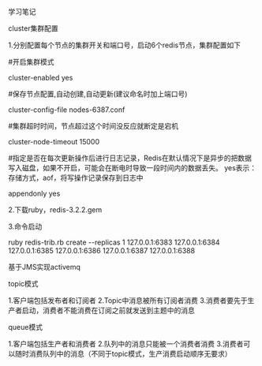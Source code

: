 学习笔记

cluster集群配置

1.分别配置每个节点的集群开关和端口号，启动6个redis节点，集群配置如下

#开启集群模式

cluster-enabled yes

#保存节点配置,自动创建,自动更新(建议命名时加上端口号)

cluster-config-file nodes-6387.conf

#集群超时时间，节点超过这个时间没反应就断定是宕机

cluster-node-timeout 15000

#指定是否在每次更新操作后进行日志记录，Redis在默认情况下是异步的把数据写入磁盘，如果不开启，可能会在断电时导致一段时间内的数据丢失。 yes表示：存储方式，aof，将写操作记录保存到日志中

appendonly yes

2.下载ruby，redis-3.2.2.gem

3.命令启动

ruby redis-trib.rb create --replicas 1 127.0.0.1:6383 127.0.0.1:6384 127.0.0.1:6385 127.0.0.1:6386 127.0.0.1:6387 127.0.0.1:6388



基于JMS实现activemq

topic模式

1.客户端包括发布者和订阅者
2.Topic中消息被所有订阅者消费
3.消费者要先于生产者启动，消费者不能消费在订阅之前就发送到主题中的消息

queue模式

1.客户端包括生产者和消费者
2.队列中的消息只能被一个消费者消费
3.消费者可以随时消费队列中的消息（不同于topic模式，生产消费启动顺序无要求）
